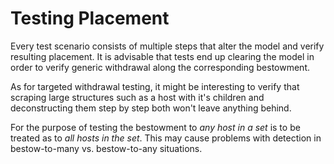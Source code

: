 # Testing Placement

Every test scenario consists of multiple steps that alter the model and verify
resulting placement.  It is advisable that tests end up clearing the model in
order to verify generic withdrawal along the corresponding bestowment.

As for targeted withdrawal testing, it might be interesting to verify that
scraping large structures such as a host with it's children and deconstructing
them step by step both won't leave anything behind.

For the purpose of testing the bestowment to *any host in a set* is to be
treated as to *all hosts in the set*.  This may cause problems with detection
in bestow-to-many vs. bestow-to-any situations.

